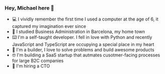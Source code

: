 ### Hey, Michael here 👋

- 💻 I vividly remember the first time I used a computer at the age of 6, it captured my imagination ever since
- 📖 I studied Business Administration in Barcelona, my home town
- ⌨️ I'm a self-taught developer. I fell in love with Python and recently JavaScript and TypeScript are occupying a special place in my heart
- 🔨 I'm a builder, I love to solve problems and build awesome products
- 🤓 I'm building a SaaS startup that autmates cusotmer-facing processes for large B2C companies
- 🤙 I'm hiring a CTO


<!--
**MichaelGradek/MichaelGradek** is a ✨ _special_ ✨ repository because its `README.md` (this file) appears on your GitHub profile.

Here are some ideas to get you started:

- 🔭 I’m currently working on ...
- 🌱 I’m currently learning ...
- 👯 I’m looking to collaborate on ...
- 🤔 I’m looking for help with ...
- 💬 Ask me about ...
- 📫 How to reach me: ...
- 😄 Pronouns: ...
- ⚡ Fun fact: ...
-->
